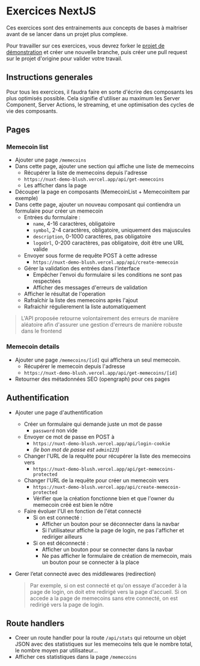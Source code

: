 # Exercices NextJS

Ces exercices sont des entrainements aux concepts de bases à maitriser avant de se lancer dans un projet plus complexe.

Pour travailler sur ces exercices, vous devrez forker le [projet de démonstration](https://github.com/opac-teach/nextjs-demo) et créer une nouvelle branche, puis créer une pull request sur le projet d'origine pour valider votre travail.


## Instructions generales

Pour tous les exercices, il faudra faire en sorte d'écrire des composants les plus optimisés possible. Cela signifie d'utiliser au maximum les Server Component, Server Actions, le streaming, et une optimisation des cycles de vie des composants.

## Pages

### Memecoin list

- Ajouter une page `/memecoins`
- Dans cette page, ajouter une section qui affiche une liste de memecoins
  - Récupérer la liste de memecoins depuis l'adresse
  - `https://nuxt-demo-blush.vercel.app/api/get-memecoins`
  - Les afficher dans la page
- Découper la page en composants (MemecoinList + MemecoinItem par exemple)
- Dans cette page, ajouter un nouveau composant qui contiendra un formulaire pour créer un memecoin
  - Entrées du formulaire :
    - `name`, 4-16 caractères, obligatoire
    - `symbol`, 2-4 caractères, obligatoire, uniquement des majuscules
    - `description`, 0-1000 caractères, pas obligatoire
    - `logoUrl`, 0-200 caractères, pas obligatoire, doit être une URL valide
  - Envoyer sous forme de requête POST à cette adresse
    - `https://nuxt-demo-blush.vercel.app/api/create-memecoin`
  - Gérer la validation des entrées dans l'interface
    - Empêcher l'envoi du formulaire si les conditions ne sont pas respectées
    - Afficher des messages d'erreurs de validation
  - Afficher le résultat de l'operation
  - Rafraîchir la liste des memecoins après l'ajout 
  - Rafraichir régulierement la liste automatiquement

> L'API proposée retourne volontairement des erreurs de manière aléatoire afin d'assurer une gestion d'erreurs de manière robuste dans le frontend

### Memecoin details

- Ajouter une page `/memecoins/[id]` qui affichera un seul memecoin. 
  - Récupérer le memecoin depuis l'adresse
  - `https://nuxt-demo-blush.vercel.app/api/get-memecoins/[id]`
- Retourner des métadonnées SEO (opengraph) pour ces pages

## Authentification

- Ajouter une page d'authentification
  - Créer un formulaire qui demande juste un mot de passe
    - `password` non vide
  - Envoyer ce mot de passe en POST à
    - `https://nuxt-demo-blush.vercel.app/api/login-cookie`
    - _(le bon mot de passe est `admin123`)_
  - Changer l'URL de la requête pour récupérer la liste des memecoins vers
    - `https://nuxt-demo-blush.vercel.app/api/get-memecoins-protected`
  - Changer l'URL de la requête pour créer un memecoin vers
    - `https://nuxt-demo-blush.vercel.app/api/create-memecoin-protected`
    - Vérifier que la création fonctionne bien et que l'owner du memecoin créé est bien le nôtre
  - Faire évoluer l'UI en fonction de l'état connecté
    - Si on est connecté :
      - Afficher un bouton pour se déconnecter dans la navbar
      - Si l'utilisateur affiche la page de login, ne pas l'afficher et rediriger ailleurs
    - Si on est déconnecté :
      - Afficher un bouton pour se connecter dans la navbar
      - Ne pas afficher le formulaire de création de memecoin, mais un bouton pour se connecter à la place

- Gerer l’etat connecté avec des middlewares (redirection)
  > Par exemple, si on est connecté et qu'on essaye d'acceder à la page de login, on doit etre redirigé vers la page d'accueil. Si on accede a la page de memecoins sans etre connecté, on est redirigé vers la page de login.

## Route handlers

- Creer un route handler pour la route `/api/stats` qui retourne un objet JSON avec des statistiques sur les memecoins tels que le nombre total, le nombre moyen par utilisateur...
- Afficher ces statistiques dans la page `/memecoins`